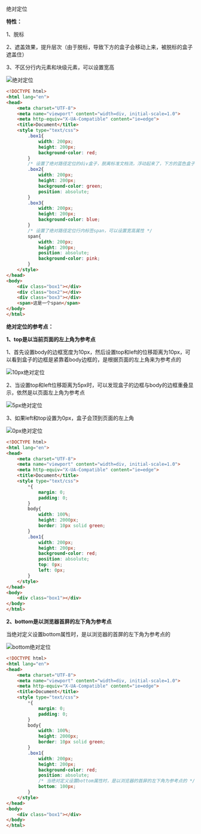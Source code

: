 绝对定位

**特性：**

1、脱标

2、遮盖效果，提升层次（由于脱标，导致下方的盒子会移动上来，被脱标的盒子遮盖住）

3、不区分行内元素和块级元素，可以设置宽高

![绝对定位](E:\workspace\wxPythonCode\Note\web框架\images\绝对定位.png)

```html
<!DOCTYPE html>
<html lang="en">
<head>
    <meta charset="UTF-8">
    <meta name="viewport" content="width=div, initial-scale=1.0">
    <meta http-equiv="X-UA-Compatible" content="ie=edge">
    <title>Document</title>
    <style type="text/css">
        .box1{
            width: 200px;
            height: 200px;
            background-color: red;
        }
        /* 设置了绝对路径定位的div盒子，脱离标准文档流，浮动起来了，下方的蓝色盒子会向上移动，绿色脱标的盒子会这遮盖住上移的蓝色盒子 */
        .box2{
            width: 200px;
            height: 200px;
            background-color: green;
            position: absolute;
        }
        .box3{
            width: 200px;
            height: 200px;
            background-color: blue;
        }
        /* 设置了绝对路径定位行内标签span，可以设置宽高属性 */
        span{
            width: 200px;
            height: 200px;
            position: absolute;
            background-color: pink;
        }
    </style>
</head>
<body>
    <div class="box1"></div>
    <div class="box2"></div>
    <div class="box3"></div>
    <span>这是一个span</span>
</body>
</html>
```



**绝对定位的参考点：**

**1、top是以当前页面的左上角为参考点**

1、首先设置body的边框宽度为10px，然后设置top和left的位移距离为10px，可以看到盒子的边框是紧靠着body边框的，是根据页面的左上角来为参考点的

![10px绝对定位](E:\workspace\wxPythonCode\Note\web框架\images\10px绝对定位.png)

2、当设置top和left位移距离为5px时，可以发现盒子的边框与body的边框重叠显示，依然是以页面左上角为参考点

![5px绝对定位](E:\workspace\wxPythonCode\Note\web框架\images\5px绝对定位.png)

3、如果left和top设置为0px，盒子会顶到页面的左上角

![0px绝对定位](E:\workspace\wxPythonCode\Note\web框架\images\0px绝对定位.png)

```html
<!DOCTYPE html>
<html lang="en">
<head>
    <meta charset="UTF-8">
    <meta name="viewport" content="width=div, initial-scale=1.0">
    <meta http-equiv="X-UA-Compatible" content="ie=edge">
    <title>Document</title>
    <style type="text/css">
        *{
            margin: 0;
            padding: 0;
        }
        body{
            width: 100%;
            height: 2000px;
            border: 10px solid green;
        }
        .box1{
            width: 200px;
            height: 200px;
            background-color: red;
            position: absolute;
            top: 0px;
            left: 0px;
        }
    </style>
</head>
<body>
    <div class="box1"></div>
</body>
</html>
```





**2、bottom是以浏览器首屏的左下角为参考点**

当绝对定义设置bottom属性时，是以浏览器的首屏的左下角为参考点的

![bottom绝对定位](E:\workspace\wxPythonCode\Note\web框架\images\bottom绝对定位.png)

```html
<!DOCTYPE html>
<html lang="en">
<head>
    <meta charset="UTF-8">
    <meta name="viewport" content="width=div, initial-scale=1.0">
    <meta http-equiv="X-UA-Compatible" content="ie=edge">
    <title>Document</title>
    <style type="text/css">
        *{
            margin: 0;
            padding: 0;
        }
        body{
            width: 100%;
            height: 2000px;
            border: 10px solid green;
        }
        .box1{
            width: 200px;
            height: 200px;
            background-color: red;
            position: absolute;
            /* 当绝对定义设置bottom属性时，是以浏览器的首屏的左下角为参考点的 */
            bottom: 100px;
        }
    </style>
</head>
<body>
    <div class="box1"></div>
</body>
</html>
```



